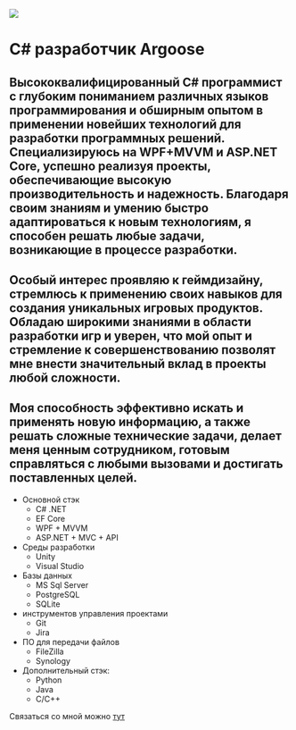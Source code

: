 ![](https://github.com/LuisanArgoose/LuisanAroose/blob/main/ArgooseLogo.png)
# C# разработчик Argoose

## Высококвалифицированный C# программист с глубоким пониманием различных языков программирования и обширным опытом в применении новейших технологий для разработки программных решений. Специализируюсь на WPF+MVVM и ASP.NET Core, успешно реализуя проекты, обеспечивающие высокую производительность и надежность. Благодаря своим знаниям и умению быстро адаптироваться к новым технологиям, я способен решать любые задачи, возникающие в процессе разработки.

## Особый интерес проявляю к геймдизайну, стремлюсь к применению своих навыков для создания уникальных игровых продуктов. Обладаю широкими знаниями в области разработки игр и уверен, что мой опыт и стремление к совершенствованию позволят мне внести значительный вклад в проекты любой сложности.

## Моя способность эффективно искать и применять новую информацию, а также решать сложные технические задачи, делает меня ценным сотрудником, готовым справляться с любыми вызовами и достигать поставленных целей.


- Основной стэк
  - C# .NET
  - EF Core
  - WPF + MVVM
  - ASP.NET + MVC + API
- Cреды разработки
  - Unity 
  - Visual Studio
- Базы данных
  - MS Sql Server
  - PostgreSQL
  - SQLite
- инструментов управления проектами
  - Git
  - Jira
- ПО для передачи файлов
  - FileZilla
  - Synology
- Дополнительный стэк:
  - Python
  - Java
  - C/C++

Связаться со мной можно [тут](https://t.me/LuisanArgoose)
